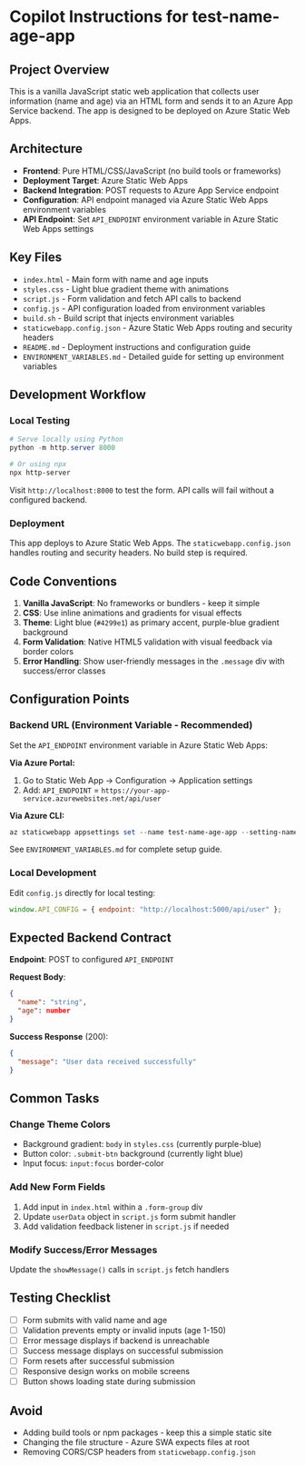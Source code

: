 # Copilot Instructions for test-name-age-app

## Project Overview

This is a vanilla JavaScript static web application that collects user information (name and age) via an HTML form and sends it to an Azure App Service backend. The app is designed to be deployed on Azure Static Web Apps.

## Architecture

- **Frontend**: Pure HTML/CSS/JavaScript (no build tools or frameworks)
- **Deployment Target**: Azure Static Web Apps
- **Backend Integration**: POST requests to Azure App Service endpoint
- **Configuration**: API endpoint managed via Azure Static Web Apps environment variables
- **API Endpoint**: Set `API_ENDPOINT` environment variable in Azure Static Web Apps settings

## Key Files

- `index.html` - Main form with name and age inputs
- `styles.css` - Light blue gradient theme with animations
- `script.js` - Form validation and fetch API calls to backend
- `config.js` - API configuration loaded from environment variables
- `build.sh` - Build script that injects environment variables
- `staticwebapp.config.json` - Azure Static Web Apps routing and security headers
- `README.md` - Deployment instructions and configuration guide
- `ENVIRONMENT_VARIABLES.md` - Detailed guide for setting up environment variables

## Development Workflow

### Local Testing

```powershell
# Serve locally using Python
python -m http.server 8000

# Or using npx
npx http-server
```

Visit `http://localhost:8000` to test the form. API calls will fail without a configured backend.

### Deployment

This app deploys to Azure Static Web Apps. The `staticwebapp.config.json` handles routing and security headers. No build step is required.

## Code Conventions

1. **Vanilla JavaScript**: No frameworks or bundlers - keep it simple
2. **CSS**: Use inline animations and gradients for visual effects
3. **Theme**: Light blue (`#4299e1`) as primary accent, purple-blue gradient background
4. **Form Validation**: Native HTML5 validation with visual feedback via border colors
5. **Error Handling**: Show user-friendly messages in the `.message` div with success/error classes

## Configuration Points

### Backend URL (Environment Variable - Recommended)

Set the `API_ENDPOINT` environment variable in Azure Static Web Apps:

**Via Azure Portal:**

1. Go to Static Web App → Configuration → Application settings
2. Add: `API_ENDPOINT` = `https://your-app-service.azurewebsites.net/api/user`

**Via Azure CLI:**

```powershell
az staticwebapp appsettings set --name test-name-age-app --setting-names API_ENDPOINT="https://your-app-service.azurewebsites.net/api/user"
```

See `ENVIRONMENT_VARIABLES.md` for complete setup guide.

### Local Development

Edit `config.js` directly for local testing:

```javascript
window.API_CONFIG = { endpoint: "http://localhost:5000/api/user" };
```

## Expected Backend Contract

**Endpoint**: POST to configured `API_ENDPOINT`

**Request Body**:

```json
{
  "name": "string",
  "age": number
}
```

**Success Response** (200):

```json
{
  "message": "User data received successfully"
}
```

## Common Tasks

### Change Theme Colors

- Background gradient: `body` in `styles.css` (currently purple-blue)
- Button color: `.submit-btn` background (currently light blue)
- Input focus: `input:focus` border-color

### Add New Form Fields

1. Add input in `index.html` within a `.form-group` div
2. Update `userData` object in `script.js` form submit handler
3. Add validation feedback listener in `script.js` if needed

### Modify Success/Error Messages

Update the `showMessage()` calls in `script.js` fetch handlers

## Testing Checklist

- [ ] Form submits with valid name and age
- [ ] Validation prevents empty or invalid inputs (age 1-150)
- [ ] Error message displays if backend is unreachable
- [ ] Success message displays on successful submission
- [ ] Form resets after successful submission
- [ ] Responsive design works on mobile screens
- [ ] Button shows loading state during submission

## Avoid

- Adding build tools or npm packages - keep this a simple static site
- Changing the file structure - Azure SWA expects files at root
- Removing CORS/CSP headers from `staticwebapp.config.json`
